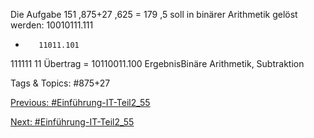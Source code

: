 Die Aufgabe 151 ,875+27 ,625 = 179 ,5 soll in binärer Arithmetik gelöst werden:
10010111.111
+        11011.101
111111 11 Übertrag
= 10110011.100 ErgebnisBinäre Arithmetik, Subtraktion

   Tags & Topics:
   #875+27

[Previous: #Einführung-IT-Teil2_55](Einführung-IT-Teil2_55.md)

[Next: #Einführung-IT-Teil2_55](Einführung-IT-Teil2_55.md)